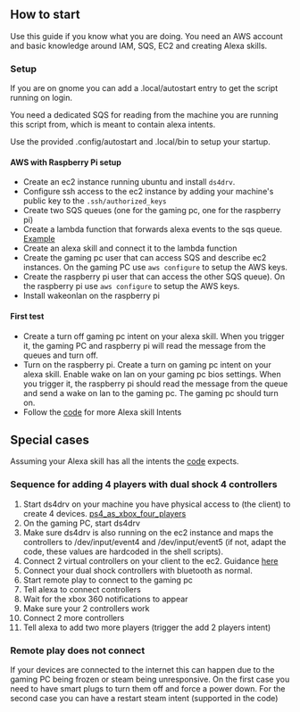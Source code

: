 ## How to start

Use this guide if you know what you are doing. You need an AWS account and basic knowledge around IAM, SQS, EC2 and creating Alexa skills.

### Setup
If you are on gnome you can add a .local/autostart entry to get the script running on login.

You need a dedicated SQS for reading from the machine you are running this script from, which is meant to 
contain alexa intents.

Use the provided .config/autostart and .local/bin to setup your startup.


#### AWS with Raspberry Pi setup

- Create an ec2 instance running ubuntu and install `ds4drv`. 
- Configure ssh access to the ec2 instance by adding your machine's public key to the `.ssh/authorized_keys`
- Create two SQS queues (one for the gaming pc, one for the raspberry pi)
- Create a lambda function that forwards alexa events to the sqs queue. [Example](https://www.playingplaces.com/posts/implementation/#building-the-custom-skill)
- Create an alexa skill and connect it to the lambda function
- Create the gaming pc user that can access SQS and describe ec2 instances. On the gaming PC use `aws configure` to setup the AWS keys.
- Create the raspberry pi user that can access the other SQS queue). On the raspberry pi use `aws configure` to setup the AWS keys.
- Install wakeonlan on the raspberry pi


#### First test
- Create a turn off gaming pc intent on your alexa skill. When you trigger it, the gaming PC and raspberry pi will read the message from the queues and turn off.
- Turn on the raspberry pi. Create a turn on gaming pc intent on your alexa skill. Enable wake on lan on your gaming pc bios settings. When you trigger it, the raspberry pi should read the message from the queue and send a wake on lan to the gaming pc. The gaming pc should turn on.
- Follow the [code](https://github.com/vaslabs/home-automation/blob/master/index.js) for more Alexa skill Intents


## Special cases

Assuming your Alexa skill has all the intents the [code](https://github.com/vaslabs/home-automation/blob/master/index.js) expects.

### Sequence for adding 4 players with dual shock 4 controllers

1. Start ds4drv on your machine you have physical access to (the client) to create 4 devices. [ps4_as_xbox_four_players](https://github.com/vaslabs/home-automation/blob/master/.bash_aliases)
2. On the gaming PC, start ds4drv
3. Make sure ds4drv is also running on the ec2 instance and maps the controllers to /dev/input/event4 and /dev/input/event5 (if not, adapt the code, these values are hardcoded in the shell scripts).
4. Connect 2 virtual controllers on your client to the ec2. Guidance [here](https://github.com/vaslabs/home-automation/blob/master/.bash_aliases)
5. Connect your dual shock controllers with bluetooth as normal.
6. Start remote play to connect to the gaming pc
7. Tell alexa to connect controllers
8. Wait for the xbox 360 notifications to appear
9. Make sure your 2 controllers work
10. Connect 2 more controllers
11. Tell alexa to add two more players (trigger the add 2 players intent)

### Remote play does not connect

If your devices are connected to the internet this can happen due to the gaming PC being frozen or steam being unresponsive. On the first case you need to have smart plugs to turn them off and force a power down. For the second case you can have a restart steam intent (supported in the code)
